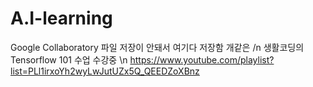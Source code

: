 # A.I-learning
Google Collaboratory 파일 저장이 안돼서 여기다 저장함 개같은 /n
생활코딩의 Tensorflow 101 수업 수강중 \n
https://www.youtube.com/playlist?list=PLl1irxoYh2wyLwJutUZx5Q_QEEDZoXBnz
